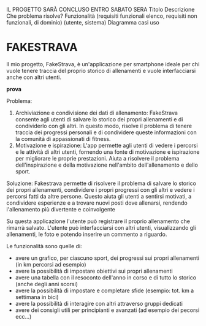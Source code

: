 IL PROGETTO SARÀ CONCLUSO ENTRO SABATO SERA 
Titolo
Descrizione
Che problema risolve?
Funzionalità (requisiti funzionali elenco, requisiti non funzionali, di dominio) (utente, sistema)
Diagramma casi uso

# FAKESTRAVA
Il mio progetto, FakeStrava, è un'applicazione per smartphone ideale per chi vuole tenere traccia del proprio storico di allenamenti e vuole
interfacciarsi anche con altri utenti. 

**prova**

Problema: 
1) Archiviazione e condivisione dei dati di allenamento: FakeStrava consente agli utenti di salvare lo storico dei propri allenamenti e di condividerlo con gli altri. In questo modo, risolve il problema di tenere traccia dei progressi personali e di condividere queste informazioni con la comunità di appassionati di fitness.
2) Motivazione e ispirazione: L'app permette agli utenti di vedere i percorsi e le attività di altri utenti, fornendo una fonte di motivazione e ispirazione per migliorare le proprie prestazioni. Aiuta a risolvere il problema dell'inspirazione e della motivazione nell'ambito dell'allenamento e dello sport.

Soluzione: Fakestrava permette di risolvere il problema di salvare lo storico dei propri allenamenti, condividere i propri progressi con gli altri e vedere i percorsi fatti da altre persone. Questo aiuta gli utenti a sentirsi motivati, a condividere esperienze e a trovare nuovi posti dove allenarsi, rendendo l'allenamento più divertente e coinvolgente

Su questa applicazione l'utente può registrare il proprio allenamento che rimarrà salvato.
L'utente può interfacciarsi con altri utenti, visualizzando gli allenamenti, le foto e potendo inserire un commento a riguardo.

Le funzionalità sono quelle di:
- avere un grafico, per ciascuno sport, dei progressi sui propri allenamenti (in km percorsi ad esempio)
- avere la possibilità di impostare obiettivi sui propri allenamenti
- avere una tabella con il resoconto dell'anno in corso e di tutto lo storico (anche degli anni scorsi)
- avere la possibilità di impostare e completare sfide (esempio: tot. km a settimana in bici)
- avere la possibilità di interagire con altri attraverso gruppi dedicati
- avere dei consigli utili per principianti e avanzati (ad esempio dei pecorsi ecc...)

